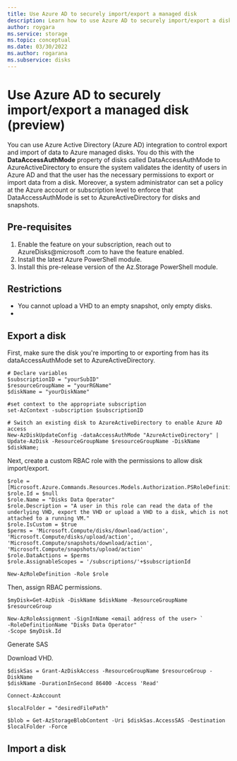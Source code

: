 ```yaml
---
title: Use Azure AD to securely import/export a managed disk
description: Learn how to use Azure AD to securely import/export a disk.
author: roygara
ms.service: storage
ms.topic: conceptual
ms.date: 03/30/2022
ms.author: rogarana
ms.subservice: disks
---
```


# Use Azure AD to securely import/export a managed disk (preview)

You can use Azure Active Directory (Azure AD) integration to control export and import of data to Azure managed disks. You do this with the **DataAccessAuthMode** property of disks called DataAccessAuthMode to AzureActiveDirectory to ensure the system validates the identity of users in Azure AD and that the user has the necessary permissions to export or import data from a disk. Moreover, a system administrator can set a policy at the Azure account or subscription level to enforce that DataAccessAuthMode is set to AzureActiveDirectory for disks and snapshots. 


## Pre-requisites

1. Enable the feature on your subscription, reach out to AzureDisks@microsoft .com to have the feature enabled.
1. Install the latest Azure PowerShell module.
1. Install this pre-release version of the Az.Storage PowerShell module.

## Restrictions

- You cannot upload a VHD to an empty snapshot, only empty disks.
- 

## Export a disk

First, make sure the disk you're importing to or exporting from has its dataAccessAuthMode set to AzureActiveDirectory.

```azurepowershell
# Declare variables
$subscriptionID = "yourSubID"
$resourceGroupName = "yourRGName"
$diskName = "yourDiskName"

#set context to the appropriate subscription
set-AzContext -subscription $subscriptionID

# Switch an existing disk to AzureActiveDirectory to enable Azure AD access
New-AzDiskUpdateConfig -dataAccessAuthMode "AzureActiveDirectory" | Update-AzDisk -ResourceGroupName $resourceGroupName -DiskName $diskName;
```

Next, create a custom RBAC role with the permissions to allow disk import/export.

```azurepowershell
$role = [Microsoft.Azure.Commands.Resources.Models.Authorization.PSRoleDefinition]::new()
$role.Id = $null
$role.Name = "Disks Data Operator"
$role.Description = "A user in this role can read the data of the underlying VHD, export the VHD or upload a VHD to a disk, which is not attached to a running VM."
$role.IsCustom = $true
$perms = 'Microsoft.Compute/disks/download/action', 'Microsoft.Compute/disks/upload/action', 'Microsoft.Compute/snapshots/download/action', 'Microsoft.Compute/snapshots/upload/action'
$role.DataActions = $perms
$role.AssignableScopes = '/subscriptions/'+$subscriptionId

New-AzRoleDefinition -Role $role 
```

Then, assign RBAC permissions.

```azurepowershell
$myDisk=Get-AzDisk -DiskName $diskName -ResourceGroupName $resourceGroup

New-AzRoleAssignment -SignInName <email address of the user> `
-RoleDefinitionName "Disks Data Operator" `
-Scope $myDisk.Id
```

Generate SAS

Download VHD.

```azurepowershell
$diskSas = Grant-AzDiskAccess -ResourceGroupName $resourceGroup -DiskName
$diskName -DurationInSecond 86400 -Access 'Read'

Connect-AzAccount

$localFolder = "desiredFilePath"

$blob = Get-AzStorageBlobContent -Uri $diskSas.AccessSAS -Destination $localFolder -Force
```

## Import a disk


